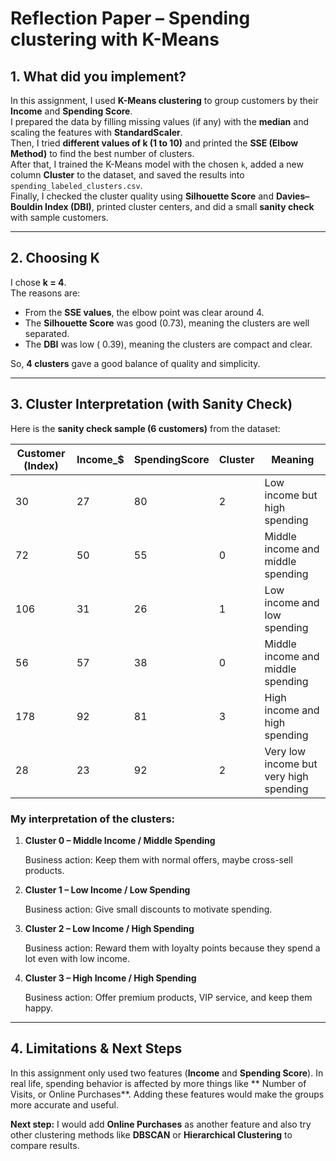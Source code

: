 # Reflection Paper – Spending clustering with K-Means  

## 1. What did you implement?  
In this assignment, I used **K-Means clustering** to group customers by their **Income** and **Spending Score**.  
I prepared the data by filling missing values (if any) with the **median** and scaling the features with **StandardScaler**.  
Then, I tried **different values of k (1 to 10)** and printed the **SSE (Elbow Method)** to find the best number of clusters.  
After that, I trained the K-Means model with the chosen `k`, added a new column **Cluster** to the dataset, and saved the results into `spending_labeled_clusters.csv`.  
Finally, I checked the cluster quality using **Silhouette Score** and **Davies–Bouldin Index (DBI)**, printed cluster centers, and did a small **sanity check** with sample customers.  

---

## 2. Choosing K  
I chose **k = 4**.  
The reasons are:  
- From the **SSE values**, the elbow point was clear around 4.  
- The **Silhouette Score** was good (0.73), meaning the clusters are well separated.  
- The **DBI** was low ( 0.39), meaning the clusters are compact and clear.  

So, **4 clusters** gave a good balance of quality and simplicity.  

---

## 3. Cluster Interpretation (with Sanity Check)  

Here is the **sanity check sample (6 customers)** from the dataset:  

| Customer (Index) | Income_$ | SpendingScore | Cluster | Meaning |
|------------------|----------|---------------|---------|---------|
| 30 | 27 | 80 | 2 | Low income but high spending |
| 72 | 50 | 55 | 0 | Middle income and middle spending |
| 106 | 31 | 26 | 1 | Low income and low spending |
| 56 | 57 | 38 | 0 | Middle income and middle spending |
| 178 | 92 | 81 | 3 | High income and high spending |
| 28 | 23 | 92 | 2 | Very low income but very high spending |

### My interpretation of the clusters:  

1. **Cluster 0 – Middle Income / Middle Spending**  
 
    Business action: Keep them with normal offers, maybe cross-sell products.  

2. **Cluster 1 – Low Income / Low Spending**  
    
    Business action: Give small discounts to motivate spending.  

3. **Cluster 2 – Low Income / High Spending**  
  
   Business action: Reward them with loyalty points because they spend a lot even with low income.  

4. **Cluster 3 – High Income / High Spending**  
   
    Business action: Offer premium products, VIP service, and keep them happy.  

---

## 4. Limitations & Next Steps  
In this assignment only used two features (**Income** and **Spending Score**). In real life, spending behavior is affected by more things like ** Number of Visits, or Online Purchases**. Adding these features would make the groups more accurate and useful.  

**Next step:** I would add **Online Purchases** as another feature and also try other clustering methods like **DBSCAN** or **Hierarchical Clustering** to compare results.  

